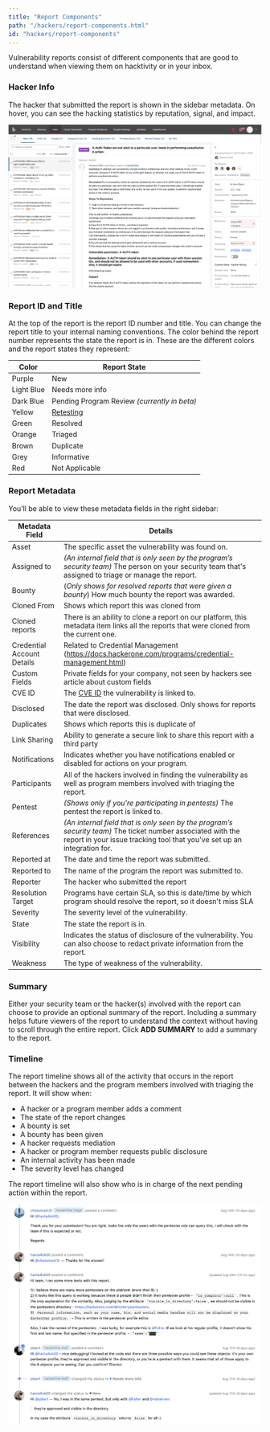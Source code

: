 ```yaml
---
title: "Report Components"
path: "/hackers/report-components.html"
id: "hackers/report-components"
---
```


Vulnerability reports consist of different components  that are good to understand when viewing them on hacktivity or in your inbox.

### Hacker Info
The hacker that submitted the report is shown in the sidebar metadata. On hover, you can see the hacking statistics by reputation, signal, and impact.

![hacker info](./images/report-timeline-hacker-sidebar.png)

### Report ID and Title
At the top of the report is the report ID number and title. You can change the report title to your internal naming conventions. The color behind the report number represents the state the report is in. These are the different colors and the report states they represent:

Color | Report State
----- | ---------
Purple | New
Light Blue | Needs more info
Dark Blue | Pending Program Review *(currently in beta)*
Yellow | [Retesting](retesting.html)
Green | Resolved
Orange | Triaged
Brown | Duplicate
Grey | Informative
Red | Not Applicable

### Report Metadata
You’ll be able to view these metadata fields in the right sidebar:

Metadata Field | Details
-------------- | --------
Asset | The specific asset the vulnerability was found on.
Assigned to | *(An internal field that is only seen by the program’s security team)* The person on your security team that's assigned to triage or manage the report.
Bounty | (*Only shows for resolved reports that were given a bounty*) How much bounty the report was awarded.
Cloned From | Shows which report this was cloned from
Cloned reports | There is an ability to clone a report on our platform, this metadata item links all the reports that were cloned from the current one.
Credential Account Details | Related to Credential Management (https://docs.hackerone.com/programs/credential-management.html)
Custom Fields | Private fields for your company, not seen by hackers see article about custom fields
CVE ID | The [CVE ID](cve-requests.html) the vulnerability is linked to.
Disclosed | The date the report was disclosed. Only shows for reports that were disclosed.
Duplicates | Shows which reports this is duplicate of
Link Sharing | Ability to generate a secure link to share this report with a third party
Notifications | Indicates whether you have notifications enabled or disabled for actions on your program.
Participants | All of the hackers involved in finding the vulnerability as well as program members involved with triaging the report.
Pentest | *(Shows only if you're participating in pentests)* The pentest the report is linked to.
References | *(An internal field that is only seen by the program’s security team)* The ticket number associated with the report in your issue tracking tool that you've set up an integration for.
Reported at | The date and time the report was submitted.
Reported to | The name of the program the report was submitted to.
Reporter | The hacker who submitted the report
Resolution Target | Programs have certain SLA, so this is date/time by which program should resolve the report, so it doesn't miss SLA
Severity | The severity level of the vulnerability.
State | The state the report is in.
Visibility | Indicates the status of disclosure of the vulnerability. You can also choose to redact private information from the report.
Weakness | The type of weakness of the vulnerability.

### Summary
Either your security team or the hacker(s) involved with the report can choose to provide an optional summary of the report. Including a summary helps future viewers of the report to understand the context without having to scroll through the entire report. Click **ADD SUMMARY** to add a summary to the report.

### Timeline
The report timeline shows all of the activity that occurs in the report between the hackers and the program members involved with triaging the report. It will show when:
* A hacker or a program member adds a comment
* The state of the report changes
* A bounty is set
* A bounty has been given
* A hacker requests mediation
* A hacker or program member requests public disclosure  
* An internal activity has been made
* The severity level has changed

The report timeline will also show who is in charge of the next pending action within the report.

![report timeline](./images/report-components-timeline.png)
